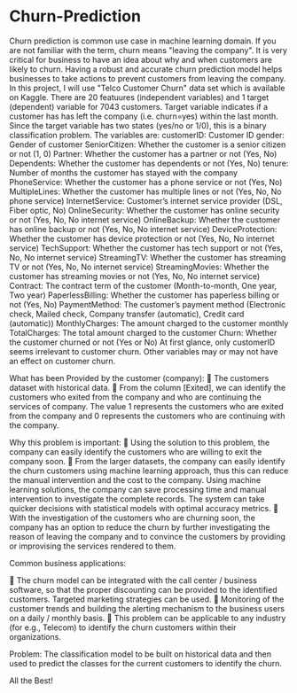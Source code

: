 # Churn-Prediction

Churn prediction is common use case in machine learning domain. If you are not familiar with the term, churn means "leaving the company". It is very critical for business to have an idea about why and when customers are likely to churn. Having a robust and accurate churn prediction model helps businesses to take actions to prevent customers from leaving the company.
In this project, I will use "Telco Customer Churn" data set which is available on Kaggle.
There are 20 featuures (independent variables) and 1 target (dependent) variable for 7043 customers. Target variable indicates if a customer has has left the company (i.e. churn=yes) within the last month. Since the target variable has two states (yes/no or 1/0), this is a binary classification problem.
The variables are: customerID: Customer ID gender: Gender of customer SeniorCitizen: Whether the customer is a senior citizen or not (1, 0) Partner: Whether the customer has a partner or not (Yes, No) Dependents: Whether the customer has dependents or not (Yes, No) tenure: Number of months the customer has stayed with the company PhoneService: Whether the customer has a phone service or not (Yes, No) MultipleLines: Whether the customer has multiple lines or not (Yes, No, No phone service) InternetService: Customer’s internet service provider (DSL, Fiber optic, No) OnlineSecurity: Whether the customer has online security or not (Yes, No, No internet service) OnlineBackup: Whether the customer has online backup or not (Yes, No, No internet service) DeviceProtection: Whether the customer has device protection or not (Yes, No, No internet service) TechSupport: Whether the customer has tech support or not (Yes, No, No internet service) StreamingTV: Whether the customer has streaming TV or not (Yes, No, No internet service) StreamingMovies: Whether the customer has streaming movies or not (Yes, No, No internet service) Contract: The contract term of the customer (Month-to-month, One year, Two year) PaperlessBilling: Whether the customer has paperless billing or not (Yes, No) PaymentMethod: The customer’s payment method (Electronic check, Mailed check, Company transfer (automatic), Credit card (automatic)) MonthlyCharges: The amount charged to the customer monthly TotalCharges: The total amount charged to the customer Churn: Whether the customer churned or not (Yes or No)
At first glance, only customerID seems irrelevant to customer churn. Other variables may or may not have an effect on customer churn. 

What has been Provided by the customer (company):
	The customers dataset with historical data.
	From the column [Exited], we can identify the customers who exited from the company and who are continuing the services of company. The value 1 represents the customers who are exited from the company and 0 represents the customers who are continuing with the company.

Why this problem is important:
	Using the solution to this problem, the company can easily identify the customers who are willing to exit the company soon. 
	From the larger datasets, the company can easily identify the churn customers using machine learning approach, thus this can reduce the manual intervention and the cost to the company. Using machine learning solutions, the company can save processing time and manual intervention to investigate the complete records. The system can take quicker decisions with statistical models with optimal accuracy metrics.
	With the investigation of the customers who are churning soon, the company has an option to reduce the churn by further investigating the reason of leaving the company and to convince the customers by providing or improvising the services rendered to them. 

Common business applications: 

	The churn model can be integrated with the call center / business software, so that the proper discounting can be provided to the identified customers. Targeted marketing strategies can be used.
	Monitoring of the customer trends and building the alerting mechanism to the business users on a daily / monthly basis.
	This problem can be applicable to any industry (for e.g., Telecom) to identify the churn customers within their organizations.

Problem: The classification model to be built on historical data and then used to predict the classes for the current customers to identify the churn.

All the Best!

